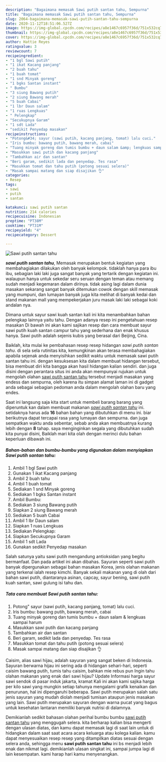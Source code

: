 ```yaml
---
description: "Bagaimana memasak Sawi putih santan tahu, Sempurna"
title: "Bagaimana memasak Sawi putih santan tahu, Sempurna"
slug: 2064-bagaimana-memasak-sawi-putih-santan-tahu-sempurna
date: 2020-11-12T18:51:06.527Z
image: https://img-global.cpcdn.com/recipes/a8e1467c6957f36d/751x532cq70/sawi-putih-santan-tahu-foto-resep-utama.jpg
thumbnail: https://img-global.cpcdn.com/recipes/a8e1467c6957f36d/751x532cq70/sawi-putih-santan-tahu-foto-resep-utama.jpg
cover: https://img-global.cpcdn.com/recipes/a8e1467c6957f36d/751x532cq70/sawi-putih-santan-tahu-foto-resep-utama.jpg
author: Hattie Reyes
ratingvalue: 3
reviewcount: 7
recipeingredient:
- "1 bgl Sawi putih"
- "1 ikat Kacang panjang"
- "2 buah tahu"
- "1 buah tomat"
- "1 snd Minyak goreng"
- "1 bgks Santan instant"
- " Bumbu"
- "3 siung Bawang putih"
- "2 siung Bawang merah"
- "5 buah Cabai"
- "1 lbr Daun salam"
- "1 ruas Lengkuas"
- " Pelengkap"
- "Secukupnya Garam"
- "1 sdt Lada"
- "sedikit Penyedap masakan"
recipeinstructions:
- "Potong&#34; sayur (sawi putih, kacang panjang, tomat) lalu cuci."
- "Iris bumbu: bawang putih, bawang merah, cabai"
- "Tuang minyak goreng dan tumis bumbu + daun salam &amp; lengkuas sampai harum"
- "Masukkan sawi putih dan kacang panjang"
- "Tambahkan air dan santan"
- "Beri garam, sedikit lada dan penyedap. Tes rasa"
- "Masukkan tomat dan tahu putih (potong sesuai selera)"
- "Masak sampai matang dan siap disajikan 👌"
categories:
- Resep
tags:
- sawi
- putih
- santan

katakunci: sawi putih santan 
nutrition: 214 calories
recipecuisine: Indonesian
preptime: "PT38M"
cooktime: "PT31M"
recipeyield: "4"
recipecategory: Dessert

---
```



![Sawi putih santan tahu](https://img-global.cpcdn.com/recipes/a8e1467c6957f36d/751x532cq70/sawi-putih-santan-tahu-foto-resep-utama.jpg)

<b><i>sawi putih santan tahu</i></b>, Memasak merupakan bentuk kegiatan yang membahagiakan dilakukan oleh banyak kelompok. tidaklah hanya para ibu ibu, sebagian laki laki juga sangat banyak yang tertarik dengan kegiatan ini. walaupun hanya untuk sekedar seru seruan dengan teman atau memang sudah menjadi kegemaran dalam dirinya. tidak asing lagi dalam dunia masakan sekarang sangat banyak ditemukan cowok dengan skill memasak yang mumpuni, dan lumayan banyak juga kita melihat di banyak kedai dan stand makanan mall yang mempekerjakan juru masak laki laki sebagai koki andalan nya.

Dimana untuk sayur sawi kuah santan kali ini kita menambahkan bahan pelengkap lainnya yaitu tahu. Dengan adanya resep ini pengetahuan resep masakan Di bawah ini akan kami sajikan resep dan cara membuat sayur sawi putih kuah santan campur tahu yang sederhana dan enak khusus hanya. Sawi putih adalah sejenis kubis yang berasal dari Beijing, Cina.

Baiklah, kita mulai ke pembahasan resep resep hidangan <i>sawi putih santan tahu</i>. di sela sela rutinitas kita, kemungkinan akan terasa membahagiakan apabila sejenak anda menyisihkan sedikit waktu untuk memasak sawi putih santan tahu ini. dengan kesuksesan kita dalam membuat hidangan tersebut, bisa membuat diri kita bangga akan hasil hidangan kalian sendiri. dan juga disini dengan perantara situs ini anda akan mempunyai rujukan untuk mengolah olahan <u>sawi putih santan tahu</u> tersebut menjadi masakan yang endess dan sempurna, oleh karena itu simpan alamat laman ini di gadget anda sebagai sebagian pedoman anda dalam mengolah olahan baru yang endes.


Saat ini langsung saja kita start untuk membeli barang barang yang diperuntuk kan dalam membuat makanan <u><i>sawi putih santan tahu</i></u> ini. setidaknya harus ada <b>16</b> bahan bahan yang dibutuhkan di menu ini. biar berikutnya dapat tercapai rasa yang lumayan dan sempurna. dan juga sempatkan waktu anda sebentar, sebab anda akan membuatnya kurang lebih dengan <b>8</b> tahap. saya menginginkan segala yang dibutuhkan sudah kita punyai disini, Baiklah mari kita olah dengan merinci dulu bahan keperluan dibawah ini.

<!--inarticleads1-->

##### Bahan-bahan dan bumbu-bumbu yang digunakan dalam menyiapkan Sawi putih santan tahu:

1. Ambil 1 bgl Sawi putih
1. Gunakan 1 ikat Kacang panjang
1. Ambil 2 buah tahu
1. Ambil 1 buah tomat
1. Sediakan 1 snd Minyak goreng
1. Sediakan 1 bgks Santan instant
1. Ambil  Bumbu:
1. Sediakan 3 siung Bawang putih
1. Siapkan 2 siung Bawang merah
1. Sediakan 5 buah Cabai
1. Ambil 1 lbr Daun salam
1. Siapkan 1 ruas Lengkuas
1. Sediakan  Pelengkap:
1. Siapkan Secukupnya Garam
1. Ambil 1 sdt Lada
1. Gunakan sedikit Penyedap masakan


Salah satunya yaitu sawi putih mengandung antioksidan yang begitu bermanfaat. Dan pada artikel ini akan dibahas. Sayuran seperti sawi putih banyak dipergunakan sebagai bahan masakan Korea, jenis olahan makanan yang terkenal ialah resep kimchi. Banyak sekali makanan yang di olah dari bahan sawi putih, diantaranya asinan, capcay, sayur bening, sawi putih kuah santan, sawi gulung isi tahu dan. 

<!--inarticleads2-->

##### Tata cara membuat Sawi putih santan tahu:

1. Potong&#34; sayur (sawi putih, kacang panjang, tomat) lalu cuci.
1. Iris bumbu: bawang putih, bawang merah, cabai
1. Tuang minyak goreng dan tumis bumbu + daun salam &amp; lengkuas sampai harum
1. Masukkan sawi putih dan kacang panjang
1. Tambahkan air dan santan
1. Beri garam, sedikit lada dan penyedap. Tes rasa
1. Masukkan tomat dan tahu putih (potong sesuai selera)
1. Masak sampai matang dan siap disajikan 👌


Caisim, alias sawi hijau, adalah sayuran yang sangat beken di Indonesia. Sayuran berwarna hijau ini sering ada di hidangan sehari-hari, seperti caisim bawang putih, tumis tahu caisim, bahkan mie rebus pun Ingin tahu olahan makanan yang enak dari sawi hijau? Update Informasi harga sayur sawi sendok di pasar induk jakarta, kramat Kali ini akan kami sajika harga per kilo sawi yang mungkin setiap tahunya mengalami grafik kenaikan dan penurunan, hal ini dipengaruhi beberapa. Sawi putih merupakan salah satu jenis sayuran yang mudah diolah menjadi tumisan ataupun jenis masakan yang lain. Sawi putih merupakan sayuran dengan warna pucat yang bagus untuk kesehatan lantaran memiliki banyak nutrisi di dalamnya. 

Demikianlah sedikit bahasan olahan perihal bumbu bumbu <u>sawi putih santan tahu</u> yang menggugah selera. kita berharap kalian bisa mengerti dengan ulasan diatas, dan kamu dapat memasak lagi di saat lain untuk di hidangkan dalam saat saat acara acara keluarga atau kolega kalian. kamu dapat menyesuaikan resep resep yang ditampilkan diatas sesuai dengan selera anda, sehingga menu <b>sawi putih santan tahu</b> ini bs menjadi lebih enak dan nikmat lagi. demikianlah ulasan singkat ini, sampai jumpa lagi di lain kesempatan. kami harap hari kamu menyenangkan.
